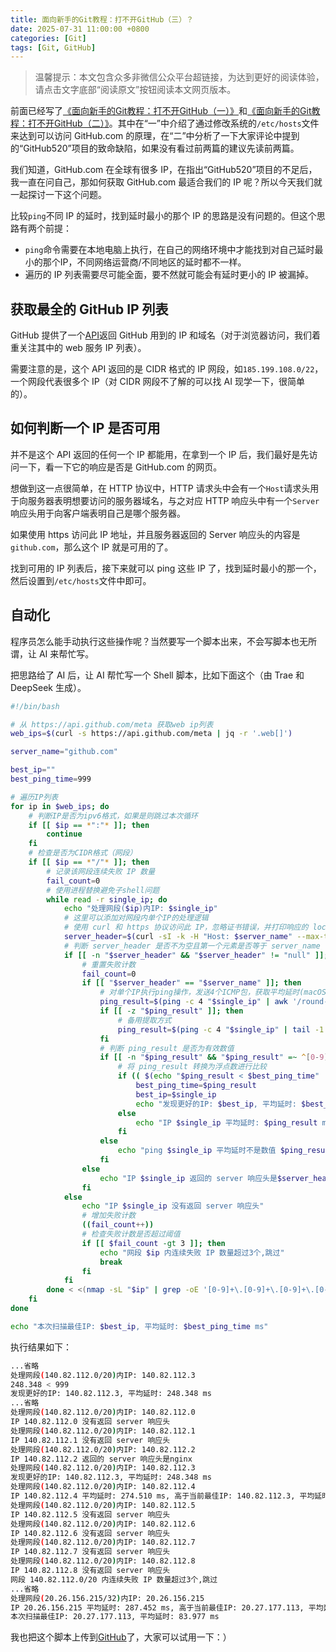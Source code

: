 ```yaml
---
title: 面向新手的Git教程：打不开GitHub（三）？
date: 2025-07-31 11:00:00 +0800
categories: [Git]
tags: [Git, GitHub]
---
```


> 温馨提示：本文包含众多非微信公众平台超链接，为达到更好的阅读体验，请点击文字底部“阅读原文”按钮阅读本文网页版本。

前面已经写了[《面向新手的Git教程：打不开GitHub（一）》](https://jkfdy.scfhao.cn/posts/access-github/)和[《面向新手的Git教程：打不开GitHub（二）》](https://jkfdy.scfhao.cn/posts/access-github-2/)。其中在“一”中介绍了通过修改系统的`/etc/hosts`文件来达到可以访问 GitHub.com 的原理，在“二”中分析了一下大家评论中提到的“GitHub520”项目的致命缺陷，如果没有看过前两篇的建议先读前两篇。

我们知道，GitHub.com 在全球有很多 IP，在指出“GitHub520”项目的不足后，我一直在问自己，那如何获取 GitHub.com 最适合我们的 IP 呢？所以今天我们就一起探讨一下这个问题。

比较`ping`不同 IP 的延时，找到延时最小的那个 IP 的思路是没有问题的。但这个思路有两个前提：

* `ping`命令需要在本地电脑上执行，在自己的网络环境中才能找到对自己延时最小的那个IP，不同网络运营商/不同地区的延时都不一样。
* 遍历的 IP 列表需要尽可能全面，要不然就可能会有延时更小的 IP 被漏掉。

## 获取最全的 GitHub IP 列表

GitHub 提供了一个[API](https://api.github.com/meta)返回 GitHub 用到的 IP 和域名（对于浏览器访问，我们着重关注其中的 web 服务 IP 列表）。

需要注意的是，这个 API 返回的是 CIDR 格式的 IP 网段，如`185.199.108.0/22`，一个网段代表很多个 IP（对 CIDR 网段不了解的可以找 AI 现学一下，很简单的）。

## 如何判断一个 IP 是否可用

并不是这个 API 返回的任何一个 IP 都能用，在拿到一个 IP 后，我们最好是先访问一下，看一下它的响应是否是 GitHub.com 的网页。

想做到这一点很简单，在 HTTP 协议中，HTTP 请求头中会有一个`Host`请求头用于向服务器表明想要访问的服务器域名，与之对应 HTTP 响应头中有一个`Server`响应头用于向客户端表明自己是哪个服务器。

如果使用 https 访问此 IP 地址，并且服务器返回的 Server 响应头的内容是`github.com`，那么这个 IP 就是可用的了。

找到可用的 IP 列表后，接下来就可以 ping 这些 IP 了，找到延时最小的那一个，然后设置到`/etc/hosts`文件中即可。

## 自动化

程序员怎么能手动执行这些操作呢？当然要写一个脚本出来，不会写脚本也无所谓，让 AI 来帮忙写。

把思路给了 AI 后，让 AI 帮忙写一个 Shell 脚本，比如下面这个（由 Trae 和 DeepSeek 生成）。

```bash
#!/bin/bash

# 从 https://api.github.com/meta 获取web ip列表
web_ips=$(curl -s https://api.github.com/meta | jq -r '.web[]')

server_name="github.com"

best_ip=""
best_ping_time=999

# 遍历IP列表
for ip in $web_ips; do
    # 判断IP是否为ipv6格式，如果是则跳过本次循环
    if [[ $ip == *":"* ]]; then
        continue
    fi
    # 检查是否为CIDR格式（网段）
    if [[ $ip == *"/"* ]]; then
        # 记录该网段连续失败 IP 数量
        fail_count=0
        # 使用进程替换避免子shell问题
        while read -r single_ip; do
            echo "处理网段($ip)内IP: $single_ip"
            # 这里可以添加对网段内单个IP的处理逻辑
            # 使用 curl 和 https 协议访问此 IP，忽略证书错误，并打印响应的 location 响应头
            server_header=$(curl -sI -k -H "Host: $server_name" --max-time 2 "https://$single_ip" | grep -i '^Server:' | tr -d '\r' | cut -d' ' -f2-)
            # 判断 server_header 是否不为空且第一个元素是否等于 server_name
            if [[ -n "$server_header" && "$server_header" != "null" ]]; then
                # 重置失败计数
                fail_count=0
                if [[ "$server_header" == "$server_name" ]]; then
                    # 对单个IP执行ping操作，发送4个ICMP包，获取平均延时(macOS兼容)
                    ping_result=$(ping -c 4 "$single_ip" | awk '/round-trip/ {print $4}' | cut -d '/' -f 2)
                    if [[ -z "$ping_result" ]]; then
                        # 备用提取方式
                        ping_result=$(ping -c 4 "$single_ip" | tail -1 | awk '{print $4}' | cut -d '/' -f 2)
                    fi
                    # 判断 ping_result 是否为有效数值
                    if [[ -n "$ping_result" && "$ping_result" =~ ^[0-9]+(\.[0-9]+)?$ ]]; then
                        # 将 ping_result 转换为浮点数进行比较
                        if (( $(echo "$ping_result < $best_ping_time" | bc -l) )); then
                            best_ping_time=$ping_result
                            best_ip=$single_ip
                            echo "发现更好的IP: $best_ip, 平均延时: $best_ping_time ms"
                        else
                            echo "IP $single_ip 平均延时: $ping_result ms, 高于当前最佳IP: $best_ip, 平均延时: $best_ping_time ms"
                        fi
                    else
                        echo "ping $single_ip 平均延时不是数值 $ping_result"
                    fi
                else
                    echo "IP $single_ip 返回的 server 响应头是$server_header"
                fi
            else
                echo "IP $single_ip 没有返回 server 响应头"
                # 增加失败计数
                ((fail_count++))
                # 检查失败计数是否超过阈值
                if [[ $fail_count -gt 3 ]]; then
                    echo "网段 $ip 内连续失败 IP 数量超过3个,跳过"
                    break
                fi
            fi
        done < <(nmap -sL "$ip" | grep -oE '[0-9]+\.[0-9]+\.[0-9]+\.[0-9]+')
    fi
done

echo "本次扫描最佳IP: $best_ip, 平均延时: $best_ping_time ms"
```

执行结果如下：

```bash
...省略
处理网段(140.82.112.0/20)内IP: 140.82.112.3
248.348 < 999
发现更好的IP: 140.82.112.3, 平均延时: 248.348 ms
...省略
处理网段(140.82.112.0/20)内IP: 140.82.112.0
IP 140.82.112.0 没有返回 server 响应头
处理网段(140.82.112.0/20)内IP: 140.82.112.1
IP 140.82.112.1 没有返回 server 响应头
处理网段(140.82.112.0/20)内IP: 140.82.112.2
IP 140.82.112.2 返回的 server 响应头是nginx
处理网段(140.82.112.0/20)内IP: 140.82.112.3
发现更好的IP: 140.82.112.3, 平均延时: 248.348 ms
处理网段(140.82.112.0/20)内IP: 140.82.112.4
IP 140.82.112.4 平均延时: 274.510 ms, 高于当前最佳IP: 140.82.112.3, 平均延时: 248.348 ms
处理网段(140.82.112.0/20)内IP: 140.82.112.5
IP 140.82.112.5 没有返回 server 响应头
处理网段(140.82.112.0/20)内IP: 140.82.112.6
IP 140.82.112.6 没有返回 server 响应头
处理网段(140.82.112.0/20)内IP: 140.82.112.7
IP 140.82.112.7 没有返回 server 响应头
处理网段(140.82.112.0/20)内IP: 140.82.112.8
IP 140.82.112.8 没有返回 server 响应头
网段 140.82.112.0/20 内连续失败 IP 数量超过3个,跳过
...省略
处理网段(20.26.156.215/32)内IP: 20.26.156.215
IP 20.26.156.215 平均延时: 287.452 ms, 高于当前最佳IP: 20.27.177.113, 平均延时: 83.977 ms
本次扫描最佳IP: 20.27.177.113, 平均延时: 83.977 ms
```

我也把这个脚本上传到[GitHub](https://github.com/scfhao/GitHubIPChecker)了，大家可以试用一下：）

